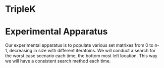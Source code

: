 # TripleK

# Experimental Apparatus
Our experimental apparatus is to populate various set matrixes from 0 to n-1, decreasing in size with different iteratoins. We will conduct a search for the worst case scenario each time, the bottom most left location. This way we will have a consistent search method each time. 